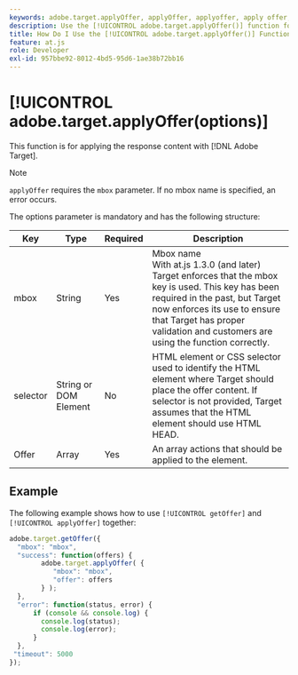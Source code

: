 ```yaml
---
keywords: adobe.target.applyOffer, applyOffer, applyoffer, apply offer, at.js, functions, function, $8
description: Use the [!UICONTROL adobe.target.applyOffer()] function for the [!DNL Adobe Target] at.js JavaScript library to apply the response content.
title: How Do I Use the [!UICONTROL adobe.target.applyOffer()] Function?
feature: at.js
role: Developer
exl-id: 957bbe92-8012-4bd5-95d6-1ae38b72bb16
---
```

# [!UICONTROL adobe.target.applyOffer(options)]

This function is for applying the response content with [!DNL Adobe Target].

>[!NOTE]
>
>`applyOffer` requires the `mbox` parameter. If no mbox name is specified, an error occurs.

The options parameter is mandatory and has the following structure:

| Key | Type | Required | Description |
|--- |--- |--- |--- |
|mbox|String|Yes|Mbox name<br />With at.js 1.3.0 (and later) Target enforces that the mbox key is used. This key has been required in the past, but Target now enforces its use to ensure that Target has proper validation and customers are using the function correctly.|
|selector|String or DOM Element|No|HTML element or CSS selector used to identify the HTML element where Target should place the offer content. If selector is not provided, Target assumes that the HTML element should use HTML HEAD.|
|Offer|Array|Yes|An array actions that should be applied to the element.|

## Example

The following example shows how to use `[!UICONTROL getOffer]` and `[!UICONTROL applyOffer]` together:

```javascript {line-numbers="true"}
adobe.target.getOffer({   
  "mbox": "mbox",   
  "success": function(offers) {           
        adobe.target.applyOffer( {  
           "mbox": "mbox", 
           "offer": offers  
        } ); 
  },   
  "error": function(status, error) {           
      if (console && console.log) { 
        console.log(status); 
        console.log(error); 
      } 
  }, 
 "timeout": 5000 
}); 
```
